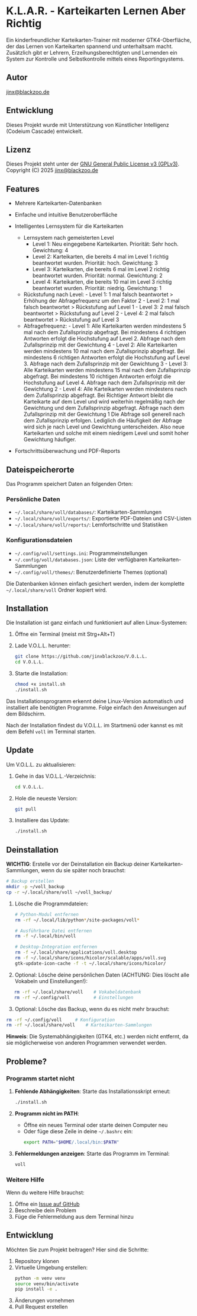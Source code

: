 # K.L.A.R. - Karteikarten Lernen Aber Richtig

Ein kinderfreundlicher Karteikarten-Trainer mit moderner GTK4-Oberfläche, der das Lernen von Karteikarten spannend und unterhaltsam macht. Zusätzlich gibt er Lehrern, Erzeihungsberechtigten und Lernenden ein System zur Kontrolle und Selbstkontrolle mittels eines Reportingsystems.

## Autor
jinx@blackzoo.de

## Entwicklung
Dieses Projekt wurde mit Unterstützung von Künstlicher Intelligenz (Codeium Cascade) entwickelt.

## Lizenz
Dieses Projekt steht unter der [GNU General Public License v3 (GPLv3)](LICENSE).
Copyright (C) 2025 jinx@blackzoo.de

## Features

- Mehrere Karteikarten-Datenbanken 
- Einfache und intuitive Benutzeroberfläche
- Intelligentes Lernsystem für die Karteikarten 
   - Lernsystem nach gemeisterten Level
      - Level 1: Neu eingegebene Karteikarten. Priorität: Sehr hoch. Gewichtung: 4
      - Level 2: Karteikarten, die bereits 4 mal im Level 1 richtig beantwortet wurden. Priorität: hoch. Gewichtung: 3
      - Level 3: Karteikarten, die bereits 6 mal im Level 2 richtig beantwortet wurden. Priorität: normal. Gewichtung: 2
      - Level 4: Karteikarten, die bereits 10 mal im Level 3 richtig beantwortet wurden. Priorität: niedrig. Gewichtung: 1
   - Rückstufung nach Level: 
         - Level 1: 1 mal falsch beantwortet > Erhöhung der Abfragefrequenz um den Faktor 2
         - Level 2: 1 mal falsch beantwortet > Rückstufung auf Level 1 
         - Level 3: 2 mal falsch beantwortet > Rückstufung auf Level 2 
         - Level 4: 2 mal falsch beantwortet > Rückstufung auf Level 3
   - Abfragefrequenz:
         - Level 1:  Alle Karteikarten werden mindestens 5 mal nach dem Zufallsprinzip abgefragt. Bei mindestens 4 richtigen Antworten erfolgt die Hochstufung auf Level 2. Abfrage nach dem Zufallsprinzip mit der Gewichtung 4 
         - Level 2:  Alle Karteikarten werden mindestens 10 mal nach dem Zufallsprinzip abgefragt. Bei mindestens 6 richtigen Antworten erfolgt die Hochstufung auf Level 3. Abfrage nach dem Zufallsprinzip mit der Gewichtung 3 
         - Level 3:  Alle Karteikarten werden mindestens 15 mal nach dem Zufallsprinzip abgefragt. Bei mindestens 10 richtigen Antworten erfolgt die Hochstufung auf Level 4. Abfrage nach dem Zufallsprinzip mit der Gewichtung 2 
         - Level 4:  Alle Karteikarten werden mindestens nach dem Zufallsprinzip abgefragt. Bei Richtiger  Antwort bleibt die Karteikarte auf dem Level und wird weiterhin regelmäßig nach der Gewichtung und dem Zufallsprinzip abgefragt. Abfrage nach dem Zufallsprinzip mit der Gewichtung 1
         Die Abfrage soll generell nach dem Zufallsprinzip erfolgen. Lediglich die Häufigkeit der Abfrage wird sich je nach Level und Gewichtung unterscheiden. Also neue Karteikarten und solche mit einem niedrigem Level und somit hoher Gewichtung háufiger. 

- Fortschrittsüberwachung und PDF-Reports
 
 ## Dateispeicherorte
 
 Das Programm speichert Daten an folgenden Orten:

### Persönliche Daten
- `~/.local/share/voll/databases/`: Karteikarten-Sammlungen
- `~/.local/share/voll/exports/`: Exportierte PDF-Dateien und CSV-Listen
- `~/.local/share/voll/reports/`: Lernfortschritte und Statistiken

### Konfigurationsdateien
- `~/.config/voll/settings.ini`: Programmeinstellungen
- `~/.config/voll/databases.json`: Liste der verfügbaren Karteikarten-Sammlungen
- `~/.config/voll/themes/`: Benutzerdefinierte Themes (optional)

Die Datenbanken können einfach gesichert werden, indem der komplette `~/.local/share/voll` Ordner kopiert wird.

## Installation

Die Installation ist ganz einfach und funktioniert auf allen Linux-Systemen:

1. Öffne ein Terminal (meist mit Strg+Alt+T)

2. Lade V.O.L.L. herunter:
   ```bash
   git clone https://github.com/jinxblackzoo/V.O.L.L.
   cd V.O.L.L.
   ```

3. Starte die Installation:
   ```bash
   chmod +x install.sh
   ./install.sh
   ```

Das Installationsprogramm erkennt deine Linux-Version automatisch und installiert alle benötigten Programme. Folge einfach den Anweisungen auf dem Bildschirm.

Nach der Installation findest du V.O.L.L. im Startmenü oder kannst es mit dem Befehl `voll` im Terminal starten.

## Update

Um V.O.L.L. zu aktualisieren:

1. Gehe in das V.O.L.L.-Verzeichnis:
   ```bash
   cd V.O.L.L.
   ```

2. Hole die neueste Version:
   ```bash
   git pull
   ```

3. Installiere das Update:
   ```bash
   ./install.sh
   ```

## Deinstallation

**WICHTIG**: Erstelle vor der Deinstallation ein Backup deiner Karteikarten-Sammlungen, wenn du sie später noch brauchst:
```bash
# Backup erstellen
mkdir -p ~/voll_backup
cp -r ~/.local/share/voll ~/voll_backup/
```

1. Lösche die Programmdateien:
   ```bash
   # Python-Modul entfernen
   rm -rf ~/.local/lib/python*/site-packages/voll*
   
   # Ausführbare Datei entfernen
   rm -f ~/.local/bin/voll
   
   # Desktop-Integration entfernen
   rm -f ~/.local/share/applications/voll.desktop
   rm -f ~/.local/share/icons/hicolor/scalable/apps/voll.svg
   gtk-update-icon-cache -f -t ~/.local/share/icons/hicolor/
   ```

2. Optional: Lösche deine persönlichen Daten (ACHTUNG: Dies löscht alle Vokabeln und Einstellungen!):
```bash
   rm -rf ~/.local/share/voll    # Vokabeldatenbank
   rm -rf ~/.config/voll         # Einstellungen
```

3. Optional: Lösche das Backup, wenn du es nicht mehr brauchst:
```bash
rm -rf ~/.config/voll     # Konfiguration
rm -rf ~/.local/share/voll    # Karteikarten-Sammlungen
```

**Hinweis**: Die Systemabhängigkeiten (GTK4, etc.) werden nicht entfernt, da sie möglicherweise von anderen Programmen verwendet werden.

## Probleme?

### Programm startet nicht
1. **Fehlende Abhängigkeiten**: 
   Starte das Installationsskript erneut:
   ```bash
   ./install.sh
   ```

2. **Programm nicht im PATH**:
   - Öffne ein neues Terminal oder starte deinen Computer neu
   - Oder füge diese Zeile in deine `~/.bashrc` ein:
     ```bash
     export PATH="$HOME/.local/bin:$PATH"
     ```

3. **Fehlermeldungen anzeigen**:
   Starte das Programm im Terminal:
   ```bash
   voll
   ```

### Weitere Hilfe
Wenn du weitere Hilfe brauchst:
1. Öffne ein [Issue auf GitHub](https://github.com/jinxblackzoo/V.O.L.L./issues)
2. Beschreibe dein Problem
3. Füge die Fehlermeldung aus dem Terminal hinzu

## Entwicklung

Möchten Sie zum Projekt beitragen? Hier sind die Schritte:

1. Repository klonen
2. Virtuelle Umgebung erstellen:
   ```bash
   python -m venv venv
   source venv/bin/activate
   pip install -e .
   ```
3. Änderungen vornehmen
4. Pull Request erstellen
